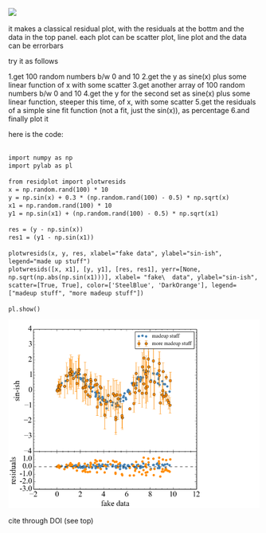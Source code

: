 <a href="http://dx.doi.org/10.5281/zenodo.15419"><img src="https://zenodo.org/badge/10115/fedhere/residuals_pylab.svg"><a>

it makes a classical residual plot, with the residuals at the bottm and the data in the top panel. 
each plot can be scatter plot, line plot and the data can be errorbars

try it as follows

1.get 100 random numbers b/w 0 and 10
2.get the y as sine(x) plus some linear function of x with some scatter
3.get another array of 100 random numbers b/w 0 and 10
4.get the y for the second set as sine(x) plus some linear function, steeper this time, of x, with some scatter
5.get the residuals of a simple sine fit function (not a fit, just the sin(x)), as percentage
6.and finally plot it


here is the code:

```

import numpy as np
import pylab as pl

from residplot import plotwresids
x = np.random.rand(100) * 10
y = np.sin(x) + 0.3 * (np.random.rand(100) - 0.5) * np.sqrt(x)
x1 = np.random.rand(100) * 10
y1 = np.sin(x1) + (np.random.rand(100) - 0.5) * np.sqrt(x1)

res = (y - np.sin(x))
res1 = (y1 - np.sin(x1))

plotwresids(x, y, res, xlabel="fake data", ylabel="sin-ish", legend="made up stuff")
plotwresids([x, x1], [y, y1], [res, res1], yerr=[None, np.sqrt(np.abs(np.sin(x1)))], xlabel= "fake\  data", ylabel="sin-ish", scatter=[True, True], color=['SteelBlue', 'DarkOrange'], legend=["madeup stuff", "more madeup stuff"])

pl.show()
```

![alt tag](https://github.com/fedhere/residuals_pylab/blob/master/example1.png)

cite through DOI (see top)
